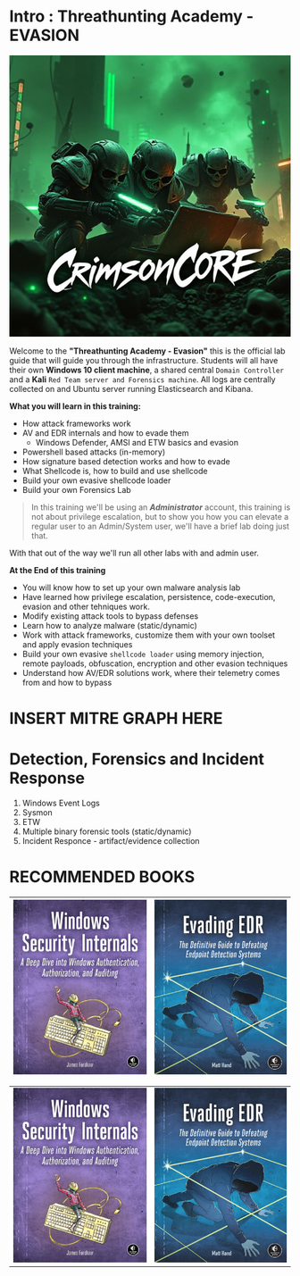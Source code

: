 # Intro : Threathunting Academy - EVASION
![image](./images/cr_hackers.jpg)

Welcome to the **"Threathunting Academy - Evasion"**  this is the official lab guide that will guide you through the infrastructure. Students will all have their own **Windows 10 client machine**, a shared central `Domain Controller` and a **Kali** `Red Team server and Forensics machine`. All logs are centrally collected on and Ubuntu server running Elasticsearch and Kibana.

**What you will learn in this training:**

- How attack frameworks work
- AV and EDR internals and how to evade them
  - Windows Defender, AMSI and ETW basics and evasion
- Powershell based attacks (in-memory) 
- How signature based detection works and how to evade
- What Shellcode is, how to build and use shellcode
- Build your own evasive shellcode loader
- Build your own Forensics Lab

> In this training we'll be using an ***Administrator*** account, this training is not about privilege escalation, but to show you how you can elevate a regular user to an Admin/System user, we'll have a brief lab doing just that.

With that out of the way we'll run all other labs with and admin user.

**At the End of this training**
- You will know how to set up your own malware analysis lab
- Have learned how privilege escalation, persistence, code-execution, evasion and other tehniques work.
- Modify existing attack tools to bypass defenses
- Learn how to analyze malware (static/dynamic)
- Work with attack frameworks, customize them with your own toolset and apply evasion techniques
- Build your own evasive `shellcode loader` using memory injection, remote payloads, obfuscation, encryption and other evasion techniques
- Understand how AV/EDR solutions work, where their telemetry comes from and how to bypass

# INSERT MITRE GRAPH HERE

# Detection, Forensics and Incident Response

1. Windows Event Logs
2. Sysmon
3. ETW
4. Multiple binary forensic tools (static/dynamic)
5. Incident Responce - artifact/evidence collection

# RECOMMENDED BOOKS

| ![screenshot](./images/book1.jpg) | ![screenshot](./images/book2.jpg) |
| :-------------------------------: | :-------------------------------: |

<table>
  <tr>
    <td align="center" style="background: #fff;">
      <img src="./images/book1.jpg" alt="screenshot" />
    </td>
    <td align="center" style="background: #fff;">
      <img src="./images/book2.jpg" alt="screenshot" />
    </td>
  </tr>
</table>